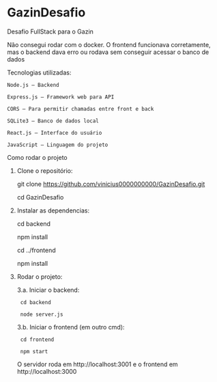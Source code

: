 # GazinDesafio
Desafio FullStack para o Gazin

Não consegui rodar com o docker. O frontend funcionava corretamente,
mas o backend dava erro ou rodava sem conseguir acessar o banco de dados

Tecnologias utilizadas:

    Node.js – Backend

    Express.js – Framework web para API

    CORS – Para permitir chamadas entre front e back

    SQLite3 – Banco de dados local

    React.js – Interface do usuário

    JavaScript – Linguagem do projeto

Como rodar o projeto

1. Clone o repositório:

    git clone https://github.com/vinicius0000000000/GazinDesafio.git

    cd GazinDesafio


2. Instalar as dependencias:

    cd backend

    npm install


    cd ../frontend

    npm install


3. Rodar o projeto:

    3.a. Iniciar o backend:

        cd backend

        node server.js

    

    3.b. Iniciar o frontend (em outro cmd):

        cd frontend

        npm start
        

    O servidor roda em http://localhost:3001 e o frontend em http://localhost:3000

